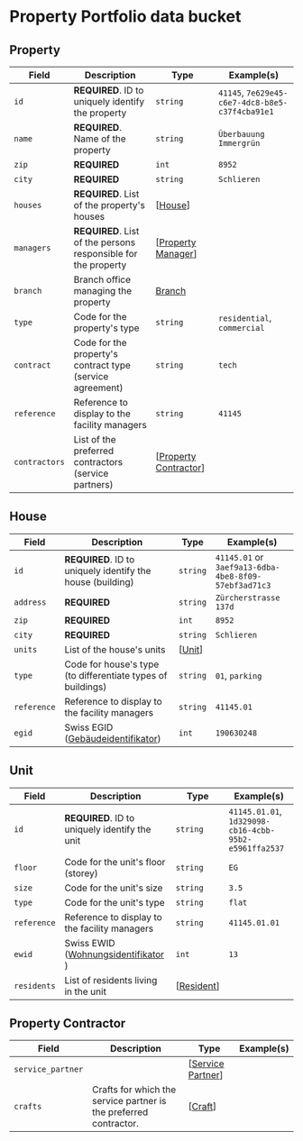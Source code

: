 # Property Portfolio data bucket

## Property

| Field | Description | Type | Example(s) |
| --- | --- | --- | --- |
| `id` | **REQUIRED**. ID to uniquely identify the property | `string` | `41145`, `7e629e45-c6e7-4dc8-b8e5-c37f4cba91e1` |
| `name` | **REQUIRED**. Name of the property | `string` | `Überbauung Immergrün` |
| `zip` | **REQUIRED** | `int` | `8952` |
| `city` | **REQUIRED** | `string` | `Schlieren` |
| `houses` | **REQUIRED**. List of the property's houses | [[House](#house)] |  |
| `managers` | **REQUIRED**. List of the persons responsible for the property | [[Property Manager](facility-management.md#property-manager)] |  |
| `branch` | Branch office managing the property | [Branch](facility-management.md#branch) |  |
| `type` | Code for the property's type | `string` | `residential`, `commercial` |
| `contract` | Code for the property's contract type (service agreement) | `string` | `tech` |
| `reference` | Reference to display to the facility managers | `string` | `41145` |
| `contractors` | List of the preferred contractors (service partners) | [[Property Contractor](#property-contractor)] |  |

## House

| Field | Description | Type | Example(s) |
| --- | --- | --- | --- |
| `id` | **REQUIRED**. ID to uniquely identify the house (building) | `string` | `41145.01` or `3aef9a13-6dba-4be8-8f09-57ebf3ad71c3` |
| `address` | **REQUIRED** | `string` | `Zürcherstrasse 137d` |
| `zip` | **REQUIRED** | `int` | `8952` |
| `city` | **REQUIRED** | `string` | `Schlieren` |
| `units` | List of the house's units | [[Unit](#unit)] |  |
| `type` | Code for house's type (to differentiate types of buildings) | `string` | `01`, `parking` |
| `reference` | Reference to display to the facility managers | `string` | `41145.01` |
| `egid` | Swiss EGID ([Gebäudeidentifikator](https://www.bfs.admin.ch/bfs/de/home/register/personenregister/registerharmonisierung/egid-ewid.html)) | `int` | `190630248` |

## Unit

| Field | Description | Type | Example(s) |
| --- | --- | --- | --- |
| `id` | **REQUIRED**. ID to uniquely identify the unit | `string` | `41145.01.01`, `1d329098-cb16-4cbb-95b2-e5961ffa2537` |
| `floor` | Code for the unit's floor (storey) | `string` | `EG` |
| `size` | Code for the unit's size | `string` | `3.5` |
| `type` | Code for the unit's type | `string` | `flat` |
| `reference` | Reference to display to the facility managers | `string` | `41145.01.01` |
| `ewid` | Swiss EWID ([Wohnungsidentifikator ](https://www.bfs.admin.ch/bfs/de/home/register/personenregister/registerharmonisierung/egid-ewid.html)) | `int` | `13` |
| `residents` | List of residents living in the unit | [[Resident](resident.md#resident)]  |  |

## Property Contractor

| Field | Description | Type | Example(s) |
| --- | --- | --- | --- |
| `service_partner` |  | [[Service Partner](service-partner.md#service-partner)] |  |
| `crafts` | Crafts for which the service partner is the preferred contractor. | [[Craft](service-partner.md#craft)] |  |
